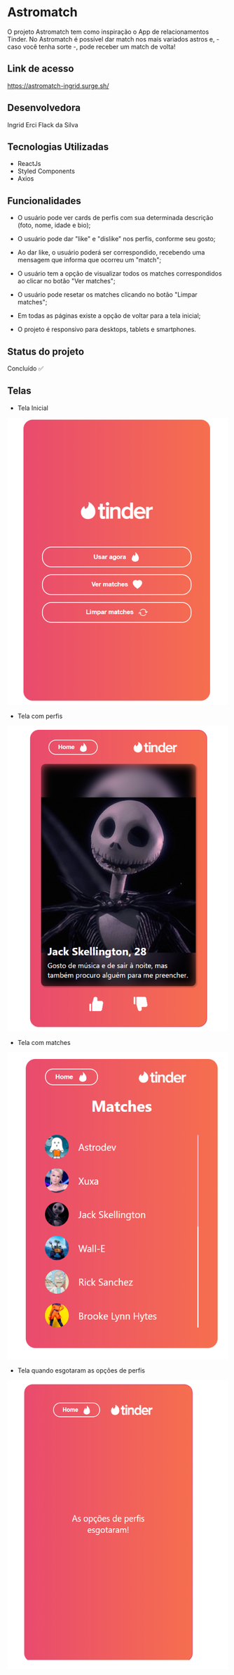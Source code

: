 # Astromatch

O projeto Astromatch tem como inspiração o App de relacionamentos Tinder. No Astromatch é possível dar match nos mais variados astros e, - caso você tenha sorte -, pode receber um match de volta!

## Link de acesso

https://astromatch-ingrid.surge.sh/

## Desenvolvedora

Ingrid Erci Flack da Silva

## Tecnologias Utilizadas

- ReactJs
- Styled Components
- Axios

## Funcionalidades

- O usuário pode ver cards de perfis com sua determinada descrição (foto, nome, idade e bio);

- O usuário pode dar "like" e "dislike" nos perfis, conforme seu gosto;

- Ao dar like, o usuário poderá ser correspondido, recebendo uma mensagem que informa que ocorreu um "match";

- O usuário tem a opção de visualizar todos os matches correspondidos ao clicar no botão "Ver matches";

- O usuário pode resetar os matches clicando no botão "Limpar matches";

- Em todas as páginas existe a opção de voltar para a tela inicial;

- O projeto é responsivo para desktops, tablets e smartphones.

## Status do projeto

Concluído ✅

## Telas

- Tela Inicial

![alt](./src/assets/images/telainicial.png)

- Tela com perfis

![alt](./src/assets/images/like.png)

- Tela com matches

![alt](./src/assets/images/matches.png)

- Tela quando esgotaram as opções de perfis

![alt](./src/assets/images/esgotaram.png)
